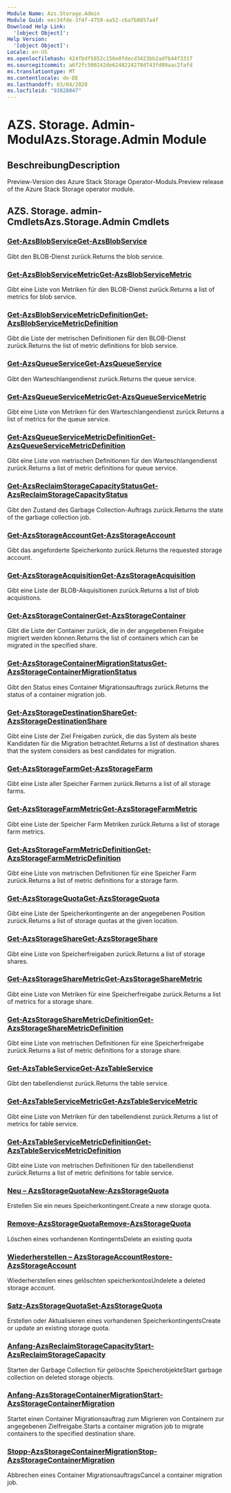 ```yaml
---
Module Name: Azs.Storage.Admin
Module Guid: eec34fde-3f4f-4759-aa52-c6a7b8857a4f
Download Help Link:
  '[object Object]': 
Help Version:
  '[object Object]': 
Locale: en-US
ms.openlocfilehash: 424fbdf5852c156e0fdecd3423bb2adfb44f3317
ms.sourcegitcommit: a6f2fc500242de6248224278d743fd09aac2fafd
ms.translationtype: MT
ms.contentlocale: de-DE
ms.lasthandoff: 03/04/2020
ms.locfileid: "93828047"
---
```

# <span data-ttu-id="90b86-101">AZS. Storage. Admin-Modul</span><span class="sxs-lookup"><span data-stu-id="90b86-101">Azs.Storage.Admin Module</span></span>
## <span data-ttu-id="90b86-102">Beschreibung</span><span class="sxs-lookup"><span data-stu-id="90b86-102">Description</span></span>
<span data-ttu-id="90b86-103">Preview-Version des Azure Stack Storage Operator-Moduls.</span><span class="sxs-lookup"><span data-stu-id="90b86-103">Preview release of the Azure Stack Storage operator module.</span></span>

## <span data-ttu-id="90b86-104">AZS. Storage. admin-Cmdlets</span><span class="sxs-lookup"><span data-stu-id="90b86-104">Azs.Storage.Admin Cmdlets</span></span>
### [<span data-ttu-id="90b86-105">Get-AzsBlobService</span><span class="sxs-lookup"><span data-stu-id="90b86-105">Get-AzsBlobService</span></span>](Get-AzsBlobService.md)
<span data-ttu-id="90b86-106">Gibt den BLOB-Dienst zurück.</span><span class="sxs-lookup"><span data-stu-id="90b86-106">Returns the blob service.</span></span>

### [<span data-ttu-id="90b86-107">Get-AzsBlobServiceMetric</span><span class="sxs-lookup"><span data-stu-id="90b86-107">Get-AzsBlobServiceMetric</span></span>](Get-AzsBlobServiceMetric.md)
<span data-ttu-id="90b86-108">Gibt eine Liste von Metriken für den BLOB-Dienst zurück.</span><span class="sxs-lookup"><span data-stu-id="90b86-108">Returns a list of metrics for blob service.</span></span>

### [<span data-ttu-id="90b86-109">Get-AzsBlobServiceMetricDefinition</span><span class="sxs-lookup"><span data-stu-id="90b86-109">Get-AzsBlobServiceMetricDefinition</span></span>](Get-AzsBlobServiceMetricDefinition.md)
<span data-ttu-id="90b86-110">Gibt die Liste der metrischen Definitionen für den BLOB-Dienst zurück.</span><span class="sxs-lookup"><span data-stu-id="90b86-110">Returns the list of metric definitions for blob service.</span></span>

### [<span data-ttu-id="90b86-111">Get-AzsQueueService</span><span class="sxs-lookup"><span data-stu-id="90b86-111">Get-AzsQueueService</span></span>](Get-AzsQueueService.md)
<span data-ttu-id="90b86-112">Gibt den Warteschlangendienst zurück.</span><span class="sxs-lookup"><span data-stu-id="90b86-112">Returns the queue service.</span></span>

### [<span data-ttu-id="90b86-113">Get-AzsQueueServiceMetric</span><span class="sxs-lookup"><span data-stu-id="90b86-113">Get-AzsQueueServiceMetric</span></span>](Get-AzsQueueServiceMetric.md)
<span data-ttu-id="90b86-114">Gibt eine Liste von Metriken für den Warteschlangendienst zurück.</span><span class="sxs-lookup"><span data-stu-id="90b86-114">Returns a list of metrics for the queue service.</span></span>

### [<span data-ttu-id="90b86-115">Get-AzsQueueServiceMetricDefinition</span><span class="sxs-lookup"><span data-stu-id="90b86-115">Get-AzsQueueServiceMetricDefinition</span></span>](Get-AzsQueueServiceMetricDefinition.md)
<span data-ttu-id="90b86-116">Gibt eine Liste von metrischen Definitionen für den Warteschlangendienst zurück.</span><span class="sxs-lookup"><span data-stu-id="90b86-116">Returns a list of metric definitions for queue service.</span></span>

### [<span data-ttu-id="90b86-117">Get-AzsReclaimStorageCapacityStatus</span><span class="sxs-lookup"><span data-stu-id="90b86-117">Get-AzsReclaimStorageCapacityStatus</span></span>](Get-AzsReclaimStorageCapacityStatus.md)
<span data-ttu-id="90b86-118">Gibt den Zustand des Garbage Collection-Auftrags zurück.</span><span class="sxs-lookup"><span data-stu-id="90b86-118">Returns the state of the garbage collection job.</span></span>

### [<span data-ttu-id="90b86-119">Get-AzsStorageAccount</span><span class="sxs-lookup"><span data-stu-id="90b86-119">Get-AzsStorageAccount</span></span>](Get-AzsStorageAccount.md)
<span data-ttu-id="90b86-120">Gibt das angeforderte Speicherkonto zurück.</span><span class="sxs-lookup"><span data-stu-id="90b86-120">Returns the requested storage account.</span></span>

### [<span data-ttu-id="90b86-121">Get-AzsStorageAcquisition</span><span class="sxs-lookup"><span data-stu-id="90b86-121">Get-AzsStorageAcquisition</span></span>](Get-AzsStorageAcquisition.md)
<span data-ttu-id="90b86-122">Gibt eine Liste der BLOB-Akquisitionen zurück.</span><span class="sxs-lookup"><span data-stu-id="90b86-122">Returns a list of blob acquistions.</span></span>

### [<span data-ttu-id="90b86-123">Get-AzsStorageContainer</span><span class="sxs-lookup"><span data-stu-id="90b86-123">Get-AzsStorageContainer</span></span>](Get-AzsStorageContainer.md)
<span data-ttu-id="90b86-124">Gibt die Liste der Container zurück, die in der angegebenen Freigabe migriert werden können.</span><span class="sxs-lookup"><span data-stu-id="90b86-124">Returns the list of containers which can be migrated in the specified share.</span></span>

### [<span data-ttu-id="90b86-125">Get-AzsStorageContainerMigrationStatus</span><span class="sxs-lookup"><span data-stu-id="90b86-125">Get-AzsStorageContainerMigrationStatus</span></span>](Get-AzsStorageContainerMigrationStatus.md)
<span data-ttu-id="90b86-126">Gibt den Status eines Container Migrationsauftrags zurück.</span><span class="sxs-lookup"><span data-stu-id="90b86-126">Returns the status of a container migration job.</span></span>

### [<span data-ttu-id="90b86-127">Get-AzsStorageDestinationShare</span><span class="sxs-lookup"><span data-stu-id="90b86-127">Get-AzsStorageDestinationShare</span></span>](Get-AzsStorageDestinationShare.md)
<span data-ttu-id="90b86-128">Gibt eine Liste der Ziel Freigaben zurück, die das System als beste Kandidaten für die Migration betrachtet.</span><span class="sxs-lookup"><span data-stu-id="90b86-128">Returns a list of destination shares that the system considers as best candidates for migration.</span></span>

### [<span data-ttu-id="90b86-129">Get-AzsStorageFarm</span><span class="sxs-lookup"><span data-stu-id="90b86-129">Get-AzsStorageFarm</span></span>](Get-AzsStorageFarm.md)
<span data-ttu-id="90b86-130">Gibt eine Liste aller Speicher Farmen zurück.</span><span class="sxs-lookup"><span data-stu-id="90b86-130">Returns a list of all storage farms.</span></span>

### [<span data-ttu-id="90b86-131">Get-AzsStorageFarmMetric</span><span class="sxs-lookup"><span data-stu-id="90b86-131">Get-AzsStorageFarmMetric</span></span>](Get-AzsStorageFarmMetric.md)
<span data-ttu-id="90b86-132">Gibt eine Liste der Speicher Farm Metriken zurück.</span><span class="sxs-lookup"><span data-stu-id="90b86-132">Returns a list of storage farm metrics.</span></span>

### [<span data-ttu-id="90b86-133">Get-AzsStorageFarmMetricDefinition</span><span class="sxs-lookup"><span data-stu-id="90b86-133">Get-AzsStorageFarmMetricDefinition</span></span>](Get-AzsStorageFarmMetricDefinition.md)
<span data-ttu-id="90b86-134">Gibt eine Liste von metrischen Definitionen für eine Speicher Farm zurück.</span><span class="sxs-lookup"><span data-stu-id="90b86-134">Returns a list of metric definitions for a storage farm.</span></span>

### [<span data-ttu-id="90b86-135">Get-AzsStorageQuota</span><span class="sxs-lookup"><span data-stu-id="90b86-135">Get-AzsStorageQuota</span></span>](Get-AzsStorageQuota.md)
<span data-ttu-id="90b86-136">Gibt eine Liste der Speicherkontingente an der angegebenen Position zurück.</span><span class="sxs-lookup"><span data-stu-id="90b86-136">Returns a list of storage quotas at the given location.</span></span>

### [<span data-ttu-id="90b86-137">Get-AzsStorageShare</span><span class="sxs-lookup"><span data-stu-id="90b86-137">Get-AzsStorageShare</span></span>](Get-AzsStorageShare.md)
<span data-ttu-id="90b86-138">Gibt eine Liste von Speicherfreigaben zurück.</span><span class="sxs-lookup"><span data-stu-id="90b86-138">Returns a list of storage shares.</span></span>

### [<span data-ttu-id="90b86-139">Get-AzsStorageShareMetric</span><span class="sxs-lookup"><span data-stu-id="90b86-139">Get-AzsStorageShareMetric</span></span>](Get-AzsStorageShareMetric.md)
<span data-ttu-id="90b86-140">Gibt eine Liste von Metriken für eine Speicherfreigabe zurück.</span><span class="sxs-lookup"><span data-stu-id="90b86-140">Returns a list of metrics for a storage share.</span></span>

### [<span data-ttu-id="90b86-141">Get-AzsStorageShareMetricDefinition</span><span class="sxs-lookup"><span data-stu-id="90b86-141">Get-AzsStorageShareMetricDefinition</span></span>](Get-AzsStorageShareMetricDefinition.md)
<span data-ttu-id="90b86-142">Gibt eine Liste von metrischen Definitionen für eine Speicherfreigabe zurück.</span><span class="sxs-lookup"><span data-stu-id="90b86-142">Returns a list of metric definitions for a storage share.</span></span>

### [<span data-ttu-id="90b86-143">Get-AzsTableService</span><span class="sxs-lookup"><span data-stu-id="90b86-143">Get-AzsTableService</span></span>](Get-AzsTableService.md)
<span data-ttu-id="90b86-144">Gibt den tabellendienst zurück.</span><span class="sxs-lookup"><span data-stu-id="90b86-144">Returns the table service.</span></span>

### [<span data-ttu-id="90b86-145">Get-AzsTableServiceMetric</span><span class="sxs-lookup"><span data-stu-id="90b86-145">Get-AzsTableServiceMetric</span></span>](Get-AzsTableServiceMetric.md)
<span data-ttu-id="90b86-146">Gibt eine Liste von Metriken für den tabellendienst zurück.</span><span class="sxs-lookup"><span data-stu-id="90b86-146">Returns a list of metrics for table service.</span></span>

### [<span data-ttu-id="90b86-147">Get-AzsTableServiceMetricDefinition</span><span class="sxs-lookup"><span data-stu-id="90b86-147">Get-AzsTableServiceMetricDefinition</span></span>](Get-AzsTableServiceMetricDefinition.md)
<span data-ttu-id="90b86-148">Gibt eine Liste von metrischen Definitionen für den tabellendienst zurück.</span><span class="sxs-lookup"><span data-stu-id="90b86-148">Returns a list of metric definitions for table service.</span></span>

### [<span data-ttu-id="90b86-149">Neu – AzsStorageQuota</span><span class="sxs-lookup"><span data-stu-id="90b86-149">New-AzsStorageQuota</span></span>](New-AzsStorageQuota.md)
<span data-ttu-id="90b86-150">Erstellen Sie ein neues Speicherkontingent.</span><span class="sxs-lookup"><span data-stu-id="90b86-150">Create a new storage quota.</span></span>

### [<span data-ttu-id="90b86-151">Remove-AzsStorageQuota</span><span class="sxs-lookup"><span data-stu-id="90b86-151">Remove-AzsStorageQuota</span></span>](Remove-AzsStorageQuota.md)
<span data-ttu-id="90b86-152">Löschen eines vorhandenen Kontingents</span><span class="sxs-lookup"><span data-stu-id="90b86-152">Delete an existing quota</span></span>

### [<span data-ttu-id="90b86-153">Wiederherstellen – AzsStorageAccount</span><span class="sxs-lookup"><span data-stu-id="90b86-153">Restore-AzsStorageAccount</span></span>](Restore-AzsStorageAccount.md)
<span data-ttu-id="90b86-154">Wiederherstellen eines gelöschten speicherkontos</span><span class="sxs-lookup"><span data-stu-id="90b86-154">Undelete a deleted storage account.</span></span>

### [<span data-ttu-id="90b86-155">Satz-AzsStorageQuota</span><span class="sxs-lookup"><span data-stu-id="90b86-155">Set-AzsStorageQuota</span></span>](Set-AzsStorageQuota.md)
<span data-ttu-id="90b86-156">Erstellen oder Aktualisieren eines vorhandenen Speicherkontingents</span><span class="sxs-lookup"><span data-stu-id="90b86-156">Create or update an existing storage quota.</span></span>

### [<span data-ttu-id="90b86-157">Anfang-AzsReclaimStorageCapacity</span><span class="sxs-lookup"><span data-stu-id="90b86-157">Start-AzsReclaimStorageCapacity</span></span>](Start-AzsReclaimStorageCapacity.md)
<span data-ttu-id="90b86-158">Starten der Garbage Collection für gelöschte Speicherobjekte</span><span class="sxs-lookup"><span data-stu-id="90b86-158">Start garbage collection on deleted storage objects.</span></span>

### [<span data-ttu-id="90b86-159">Anfang-AzsStorageContainerMigration</span><span class="sxs-lookup"><span data-stu-id="90b86-159">Start-AzsStorageContainerMigration</span></span>](Start-AzsStorageContainerMigration.md)
<span data-ttu-id="90b86-160">Startet einen Container Migrationsauftrag zum Migrieren von Containern zur angegebenen Zielfreigabe.</span><span class="sxs-lookup"><span data-stu-id="90b86-160">Starts a container migration job to migrate containers to the specified destination share.</span></span>

### [<span data-ttu-id="90b86-161">Stopp-AzsStorageContainerMigration</span><span class="sxs-lookup"><span data-stu-id="90b86-161">Stop-AzsStorageContainerMigration</span></span>](Stop-AzsStorageContainerMigration.md)
<span data-ttu-id="90b86-162">Abbrechen eines Container Migrationsauftrags</span><span class="sxs-lookup"><span data-stu-id="90b86-162">Cancel a container migration job.</span></span>

